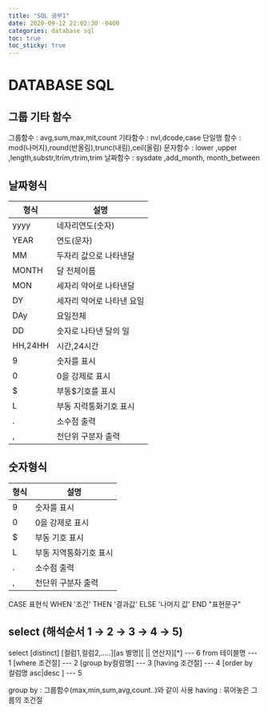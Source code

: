 ```yaml
---
title: "SQL 공부1"
date: 2020-09-12 22:02:30 -0400
categories: database sql
toc: true
toc_sticky: true
---
```



# DATABASE SQL

## 그룹 기타 함수
그룹함수 : avg,sum,max,mit,count
기타함수 : nvl,dcode,case
단일행 함수 : mod(나머지),round(반올림),trunc(내림),ceil(올림)
문자함수 : lower ,upper ,length,substr,ltrim,rtrim,trim
날짜함수 : sysdate ,add_month, month_between

## 날짜형식

| 형식| 설명 |
|--------|--------|
|    yyyy    |   네자리연도(숫자)     |
|    YEAR    |   연도(문자)     |
|    MM   |   두자리 값으로 나타낸달     |
|    MONTH   |   달 전체이름     |
|    MON    |   세자리 약어로 나타낸달     |
|    DY    |   세자리 약어로 나타낸 요일     |
|    DAy    |   요일전체     |
|    DD    |   숫자로 나타낸 달의 일     |
|    HH,24HH    |   시간,24시간     |
|    9    |  숫자를 표시     |
|    0    |   0을 강제로 표시     |
|    $   |   부동$기호를 표시     |
|    L    |   부동 지력통화기호 표시     |
|    .   |   소수점 출력     |
|    ,    |   천단위 구분자 출력     |

## 숫자형식
| 형식| 설명 |
|--------|--------|
|    9   |   숫자를 표시     |
|    0    |   0을 강제로 표시     |
|    $  |   부동 기호 표시     |
|    L   |   부동 지역통화기호 표시     |
|    .   |   소수점 출력    |
|    ,    |   천단위 구분자 출력     |


CASE 표현식 WHEN '조건' THEN '결과값' ELSE '나머지 값' END "표현문구"

## select (해석순서 1 → 2 → 3 → 4 → 5)

select [distinct] [컬럼1,컬럼2,.....][as 별명][ || 연산자][*]  --- 6
from 테이블명     --- 1
[where 조건절]    --- 2
[group by컬럼명]  --- 3
[having 조건절]   --- 4
[order by 컬럼명 asc|desc ]  --- 5

group by : 그룹함수(max,min,sum,avg,count..)와 같이 사용
having : 묶어놓은 그룹의 조건절

